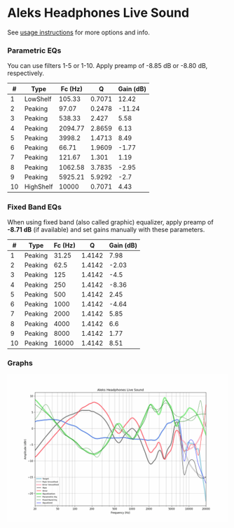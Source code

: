 # Aleks Headphones Live Sound
See [usage instructions](https://github.com/jaakkopasanen/AutoEq#usage) for more options and info.

### Parametric EQs
You can use filters 1-5 or 1-10. Apply preamp of -8.85 dB or -8.80 dB, respectively.

|   # | Type      |   Fc (Hz) |      Q |   Gain (dB) |
|-----|-----------|-----------|--------|-------------|
|   1 | LowShelf  |    105.33 | 0.7071 |       12.42 |
|   2 | Peaking   |     97.07 | 0.2478 |      -11.24 |
|   3 | Peaking   |    538.33 | 2.427  |        5.58 |
|   4 | Peaking   |   2094.77 | 2.8659 |        6.13 |
|   5 | Peaking   |   3998.2  | 1.4713 |        8.49 |
|   6 | Peaking   |     66.71 | 1.9609 |       -1.77 |
|   7 | Peaking   |    121.67 | 1.301  |        1.19 |
|   8 | Peaking   |   1062.58 | 3.7835 |       -2.95 |
|   9 | Peaking   |   5925.21 | 5.9292 |       -2.7  |
|  10 | HighShelf |  10000    | 0.7071 |        4.43 |

### Fixed Band EQs
When using fixed band (also called graphic) equalizer, apply preamp of **-8.71 dB** (if available) and set gains manually with these parameters.

|   # | Type    |   Fc (Hz) |      Q |   Gain (dB) |
|-----|---------|-----------|--------|-------------|
|   1 | Peaking |     31.25 | 1.4142 |        7.98 |
|   2 | Peaking |     62.5  | 1.4142 |       -2.03 |
|   3 | Peaking |    125    | 1.4142 |       -4.5  |
|   4 | Peaking |    250    | 1.4142 |       -8.36 |
|   5 | Peaking |    500    | 1.4142 |        2.45 |
|   6 | Peaking |   1000    | 1.4142 |       -4.64 |
|   7 | Peaking |   2000    | 1.4142 |        5.85 |
|   8 | Peaking |   4000    | 1.4142 |        6.6  |
|   9 | Peaking |   8000    | 1.4142 |        1.77 |
|  10 | Peaking |  16000    | 1.4142 |        8.51 |

### Graphs
![](./Aleks%20Headphones%20Live%20Sound.png)
